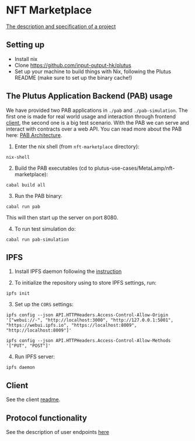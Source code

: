 # NFT Marketplace

[The description and specification of a project](Spec.md)

## Setting up

- Install nix
- Clone https://github.com/input-output-hk/plutus
- Set up your machine to build things with Nix, following the Plutus README (make sure to set up the binary cache!)

## The Plutus Application Backend (PAB) usage

We have provided two PAB applications in `./pab` and `./pab-simulation`. The first one is made for real world usage and interaction through frontend [client](client/README.md), the second one is a big test scenario.
With the PAB we can serve and interact with contracts over a web API. You can read more about the PAB here: [PAB Architecture](https://github.com/input-output-hk/plutus/blob/master/plutus-pab/ARCHITECTURE.adoc).

1. Enter the nix shell (from `nft-marketplace` directory):

```
nix-shell
```

2. Build the PAB executables (cd to plutus-use-cases/MetaLamp/nft-marketplace):

```
cabal build all
```

3. Run the PAB binary:

```
cabal run pab
```

This will then start up the server on port 8080.

4. To run test simulation do:

```
cabal run pab-simulation
```

## IPFS

1. Install IPFS daemon following the [instruction](https://docs.ipfs.io/install/command-line/#official-distributions)

2. To initialize the repository using to store IPFS settings, run:

```
ipfs init
```

3. Set up the `CORS` settings:

```
ipfs config --json API.HTTPHeaders.Access-Control-Allow-Origin '["webui://-", "http://localhost:3000", "http://127.0.0.1:5001", "https://webui.ipfs.io", "https://localhost:8009", "http://localhost:8009"]'
```

```
ipfs config --json API.HTTPHeaders.Access-Control-Allow-Methods '["PUT", "POST"]'
```

4. Run IPFS server:

```
ipfs daemon
```

## Client

See the client [readme](client/README.md).
## Protocol functionality

See the description of user endpoints [here](src/Plutus/Contracts/NftMarketplace/Endpoints.hs)
